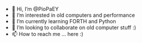 - 👋 Hi, I’m @PioPaEY
- 👀 I’m interested in old computers and performance
- 🌱 I’m currently learning FORTH and Python
- 💞️ I’m looking to collaborate on old computer stuff :) 
- 📫 How to reach me ... here :)

<!---
PioPaEY/PioPaEY is a ✨ special ✨ repository because its `README.md` (this file) appears on your GitHub profile.
You can click the Preview link to take a look at your changes.
--->
